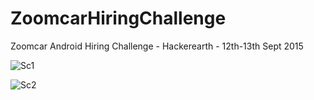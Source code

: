 # ZoomcarHiringChallenge
Zoomcar Android Hiring Challenge - Hackerearth - 12th-13th Sept 2015

![Sc1](http://i908.photobucket.com/albums/ac283/akarnam37/Mobile%20Uploads/Screenshot_2015-09-13-20-06-00_zpseqi0jowb.png "Screenshot 1")

![Sc2](http://i908.photobucket.com/albums/ac283/akarnam37/Mobile%20Uploads/Screenshot_2015-09-13-20-06-45_zpsmhue3g2c.png "Screenshot 2")


